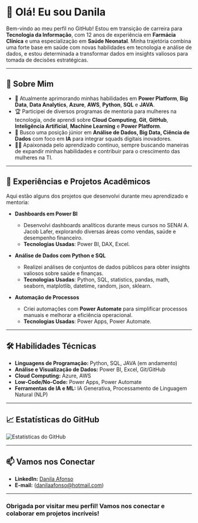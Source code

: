 # 👋 Olá! Eu sou Danila

Bem-vindo ao meu perfil no GitHub! Estou em transição de carreira para **Tecnologia da Informação**, com 12 anos de experiência em **Farmácia Clínica** e uma especialização em **Saúde Neonatal**. Minha trajetória combina uma forte base em saúde com novas habilidades em tecnologia e análise de dados, e estou determinada a transformar dados em insights valiosos para tomada de decisões estratégicas.

---

## 🚀 Sobre Mim

- 🌱 Atualmente aprimorando minhas habilidades em **Power Platform**, **Big Data**, **Data Analytics**, **Azure**, **AWS**, **Python**, **SQL** e **JAVA**.
- 🏆 Participei de diversos programas de mentoria para mulheres na tecnologia, onde aprendi sobre **Cloud Computing**, **Git**, **GitHub**, **Inteligência Artificial**, **Machine Learning** e **Power Platform**.
- 🎯 Busco uma posição júnior em **Análise de Dados, Big Data, Ciência de Dados** com foco em **IA** para integrar squads digitais inovadores.
- 👩‍🏫 Apaixonada pelo aprendizado contínuo, sempre buscando maneiras de expandir minhas habilidades e contribuir para o crescimento das mulheres na TI.

---

## 💼 Experiências e Projetos Acadêmicos

Aqui estão alguns dos projetos que desenvolvi durante meu aprendizado e mentoria:

- **Dashboards em Power BI**  
   - Desenvolvi dashboards analíticos durante meus cursos no SENAI A. Jacob Lafer, explorando diversas áreas como vendas, saúde e desempenho financeiro.
   - **Tecnologias Usadas**: Power BI, DAX, Excel.

- **Análise de Dados com Python e SQL**  
   - Realizei análises de conjuntos de dados públicos para obter insights valiosos sobre saúde e finanças.
   - **Tecnologias Usadas**: Python, SQL, statistics, pandas, math, seaborn, matplotlib, datetime, 
random, json, sklearn.
- **Automação de Processos**  
   - Criei automações com **Power Automate** para simplificar processos manuais e melhorar a eficiência operacional.
   - **Tecnologias Usadas**: Power Apps, Power Automate.

---

## 🛠️ Habilidades Técnicas

- **Linguagens de Programação:** Python, SQL, JAVA (em andamento)
- **Análise e Visualização de Dados:** Power BI, Excel, Git/GitHub
- **Cloud Computing:** Azure, AWS
- **Low-Code/No-Code:** Power Apps, Power Automate
- **Ferramentas de IA e ML:** IA Generativa, Processamento de Linguagem Natural (NLP)

---

## 📈 Estatísticas do GitHub

![Estatísticas do GitHub](https://github-readme-stats.vercel.app/api?username=danilaafonso&show_icons=true&theme=radical)

---

## 📫 Vamos nos Conectar

- **LinkedIn:** [Danila Afonso](https://www.linkedin.com/in/danilaafonso/)
- **E-mail:** (danilaafonso@hotmail.com)

---

### Obrigada por visitar meu perfil! Vamos nos conectar e colaborar em projetos incríveis!


